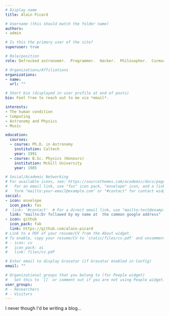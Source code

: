 ```yaml
---
# Display name
title: Alain Picard

# Username (this should match the folder name)
authors:
- admin

# Is this the primary user of the site?
superuser: true

# Role/position
role: Defrocked astronomer.  Programmer.  Hacker.  Philosopher.  Curmudgeon.

# Organizations/Affiliations
organizations:
- name:
  url: ""

# Short bio (displayed in user profile at end of posts)
bio: Feel free to reach out to me via *email*.

interests:
- The human condition
- Computing
- Astronomy and Physics
- Music

education:
  courses:
  - course: Ph.D. in Astronomy
    institution: Caltech
    year: 1991
  - course: B.Sc. Physics (Honours)
    institution: McGill University
    year: 1985

# Social/Academic Networking
# For available icons, see: https://sourcethemes.com/academic/docs/page-builder/#icons
#   For an email link, use "fas" icon pack, "envelope" icon, and a link in the
#   form "mailto:your-email@example.com" or "#contact" for contact widget.
social:
- icon: envelope
  icon_pack: fas
#  link: '#contact'  # For a direct email link, use "mailto:test@example.org".
  link: "mailto:Dr followed by my name at  the common google address"
- icon: github
  icon_pack: fab
  link: https://github.com/alain-picard
# Link to a PDF of your resume/CV from the About widget.
# To enable, copy your resume/CV to `static/files/cv.pdf` and uncomment the lines below.
# - icon: cv
#   icon_pack: ai
#   link: files/cv.pdf

# Enter email to display Gravatar (if Gravatar enabled in Config)
email: ""

# Organizational groups that you belong to (for People widget)
#   Set this to `[]` or comment out if you are not using People widget.
user_groups:
# - Researchers
# - Visitors
---
```


I never though I'd be writing a blog...
